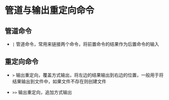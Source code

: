 # 管道与输出重定向命令

## 管道命令

- `|`
  管道命令，常用来链接两个命令，将前置命令的结果作为后置命令的输入

## 重定向命令

- `>`
  输出重定向，覆盖方式输出，将左边的结果输出到右边的位置，一般用于将结果输出到文件中，如果文件不存在则创建文件

- `>>` 
  输出重定向，追加方式输出

